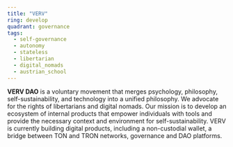 ```yaml
---
title: "VERV"
ring: develop
quadrant: governance
tags:
  - self-governance
  - autonomy
  - stateless
  - libertarian
  - digital_nomads
  - austrian_school
---
```


**VERV DAO** is a voluntary movement that merges psychology, philosophy, self-sustainability, and technology into a unified philosophy. We advocate for the rights of libertarians and digital nomads. Our mission is to develop an ecosystem of internal products that empower individuals with tools and provide the necessary context and environment for self-sustainability. VERV is currently building digital products, including a non-custodial wallet, a bridge between TON and TRON networks, governance and DAO platforms.
